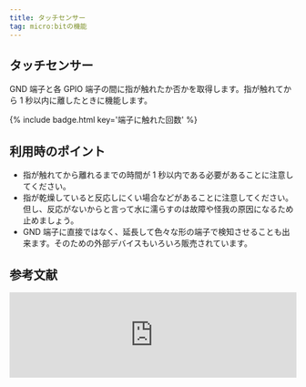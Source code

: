 ```yaml
---
title: タッチセンサー
tag: micro:bitの機能
---
```


## タッチセンサー

GND 端子と各 GPIO 端子の間に指が触れたか否かを取得します。指が触れてから 1 秒以内に離したときに機能します。

{% include badge.html key='端子に触れた回数' %}

## 利用時のポイント

- 指が触れてから離れるまでの時間が 1 秒以内である必要があることに注意してください。
- 指が乾燥していると反応しにくい場合などがあることに注意してください。但し、反応がないからと言って水に濡らすのは故障や怪我の原因になるため止めましょう。
- GND 端子に直接ではなく、延長して色々な形の端子で検知させることも出来ます。そのための外部デバイスもいろいろ販売されています。

## 参考文献

<iframe title="On Pin Pressed" src="https://hatenablog-parts.com/embed?url=https://makecode.microbit.org/reference/input/on-pin-pressed" width="100%" height="150" frameborder="0" scrolling="no" loading="lazy"></iframe>
